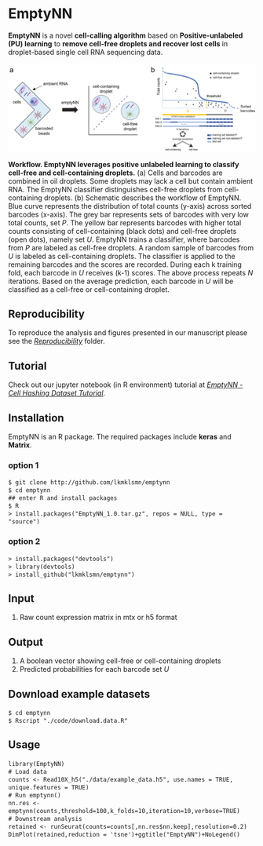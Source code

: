 # EmptyNN
**EmptyNN** is a novel **cell-calling algorithm** based on **Positive-unlabeled (PU) learning** to **remove cell-free droplets and recover lost cells** in droplet-based single cell RNA sequencing data.

<p align="center">
<img src="Figure 1.png">
</p>

**Workflow. EmptyNN leverages positive unlabeled learning to classify cell-free and cell-containing droplets.** (a) Cells and barcodes are combined in oil droplets. Some droplets may lack a cell but contain ambient RNA. The EmptyNN classifier distinguishes cell-free droplets from cell-containing droplets. (b) Schematic describes the workflow of EmptyNN. Blue curve represents the distribution of total counts (y-axis) across sorted barcodes (x-axis). The grey bar represents sets of barcodes with very low total counts, set *P*. The yellow bar represents barcodes with higher total counts consisting of cell-containing (black dots) and cell-free droplets (open dots), namely set *U*. EmptyNN trains a classifier, where barcodes from *P* are labeled as cell-free droplets. A random sample of barcodes from *U* is labeled as cell-containing droplets. The classifier is applied to the remaining barcodes and the scores are recorded. During each k training fold, each barcode in *U* receives (k-1) scores. The above process repeats *N* iterations. Based on the average prediction, each barcode in *U* will be classified as a cell-free or cell-containing droplet.

## Reproducibility
To reproduce the analysis and figures presented in our manuscript please see the [*Reproducibility*](https://github.com/lkmklsmn/empty_nn/tree/master/Reproducibility) folder.

## Tutorial
Check out our jupyter notebook (in R environment) tutorial at [*EmptyNN - Cell Hashing Dataset Tutorial*](https://github.com/lkmklsmn/empty_nn/blob/master/Reproducibility/EmptyNN%20-%20Cell%20Hashing%20Dataset%20Tutorial.ipynb).

## Installation
EmptyNN is an R package. The required packages include **keras** and **Matrix**.

### option 1
```
$ git clone http://github.com/lkmklsmn/emptynn
$ cd emptynn
## enter R and install packages
$ R
> install.packages("EmptyNN_1.0.tar.gz", repos = NULL, type = "source")
```
### option 2
```
> install.packages("devtools")
> library(devtools)
> install_github("lkmklsmn/emptynn")
```
## Input
1. Raw count expression matrix in mtx or h5 format

## Output
1. A boolean vector showing cell-free or cell-containing droplets
2. Predicted probabilities for each barcode set *U*

## Download example datasets
```
$ cd emptynn
$ Rscript "./code/download.data.R"
```
## Usage
```
library(EmptyNN)
# Load data
counts <- Read10X_h5("./data/example_data.h5", use.names = TRUE, unique.features = TRUE)
# Run emptynn()
nn.res <- emptynn(counts,threshold=100,k_folds=10,iteration=10,verbose=TRUE)
# Downstream analysis
retained <- runSeurat(counts=counts[,nn.res$nn.keep],resolution=0.2)
DimPlot(retained,reduction = 'tsne')+ggtitle("EmptyNN")+NoLegend()
```
